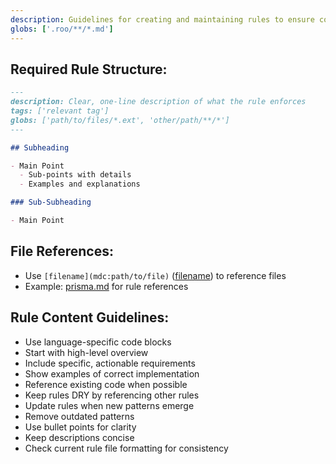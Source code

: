 ```yaml
---
description: Guidelines for creating and maintaining rules to ensure consistency and effectiveness.
globs: ['.roo/**/*.md']
---
```


## Required Rule Structure:

```markdown
---
description: Clear, one-line description of what the rule enforces
tags: ['relevant tag']
globs: ['path/to/files/*.ext', 'other/path/**/*']
---

## Subheading

- Main Point
  - Sub-points with details
  - Examples and explanations

### Sub-Subheading

- Main Point
```

## File References:

- Use `[filename](mdc:path/to/file)` ([filename](mdc:filename)) to reference files
- Example: [prisma.md](mdc:.roo/rules/prisma.md) for rule references

## Rule Content Guidelines:

- Use language-specific code blocks
- Start with high-level overview
- Include specific, actionable requirements
- Show examples of correct implementation
- Reference existing code when possible
- Keep rules DRY by referencing other rules
- Update rules when new patterns emerge
- Remove outdated patterns
- Use bullet points for clarity
- Keep descriptions concise
- Check current rule file formatting for consistency
